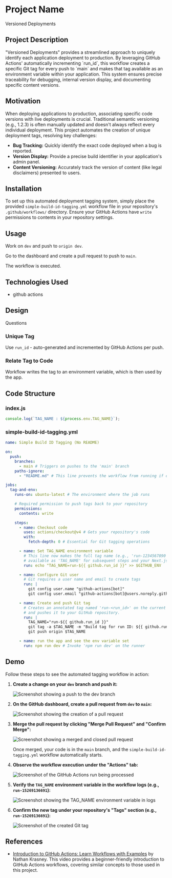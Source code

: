 <h1>Project Name</h1>
Versioned Deployments

<h2>Project Description</h2>
"Versioned Deployments" provides a streamlined approach to uniquely identify each application deployment to production. By leveraging GitHub Actions' automatically incrementing `run_id`, this workflow creates a specific Git tag for every push to `main` and makes that tag available as an environment variable within your application. This system ensures precise traceability for debugging, internal version display, and documenting specific content versions.

<h2>Motivation</h2>
<p>When deploying applications to production, associating specific code versions with live deployments is crucial. Traditional semantic versioning (e.g., 1.2.3) is often manually updated and doesn't always reflect every individual deployment. This project automates the creation of unique deployment tags, resolving key challenges:</p>
<ul>
    <li><strong>Bug Tracking:</strong> Quickly identify the exact code deployed when a bug is reported.</li>
    <li><strong>Version Display:</strong> Provide a precise build identifier in your application's admin panel.</li>
    <li><strong>Content Versioning:</strong> Accurately track the version of content (like legal disclaimers) presented to users.</li>
</ul>

<!-- <h2>Installation</h2>
create a branch e.g. dev -->

<h2>Installation</h2>
<p>To set up this automated deployment tagging system, simply place the provided <code>simple-build-id-tagging.yml</code> workflow file in your repository's <code>.github/workflows/</code> directory. Ensure your GitHub Actions have <code>write</code> permissions to contents in your repository settings.</p>

<h2>Usage</h2>
<p>Work on <code>dev</code> and push to <code>origin dev</code>.</p>
<p>Go to the dashboard and create a pull request to push to <code>main</code>.</p>
<p>The workflow is executed.</p>

<h2>Technologies Used</h2>
<ul>
<li>github actions</li>
</ul>

<h2>Design</h2>
Questions

<h3>Unique Tag</h3>
<p>Use <code>run_id</code> - auto-generated and incremented by GitHub Actions per push.</p>

<h3>Relate Tag to Code</h3>
<p>Workflow writes the tag to an environment variable, which is then used by the app.</p>

<h2>Code Structure</h2>

<h3>index.js</h3>

```ts
console.log(`TAG_NAME : ${process.env.TAG_NAME}`);
```

<h3>simple-build-id-tagging.yml</h3>

```yml
name: Simple Build ID Tagging (No README)

on:
  push:
    branches:
      - main # Triggers on pushes to the 'main' branch
    paths-ignore:
      - "README.md" # This line prevents the workflow from running if only the README.md file is changed

jobs:
  tag-and-env:
    runs-on: ubuntu-latest # The environment where the job runs

    # Required permission to push tags back to your repository
    permissions:
      contents: write

    steps:
      - name: Checkout code
        uses: actions/checkout@v4 # Gets your repository's code
        with:
          fetch-depth: 0 # Essential for Git tagging operations

      - name: Set TAG_NAME environment variable
        # This line now makes the full tag name (e.g., 'run-1234567890')
        # available as 'TAG_NAME' for subsequent steps and your Next.js build.
        run: echo "TAG_NAME=run-${{ github.run_id }}" >> $GITHUB_ENV

      - name: Configure Git user
        # Git requires a user name and email to create tags
        run: |
          git config user.name "github-actions[bot]"
          git config user.email "github-actions[bot]@users.noreply.github.com"

      - name: Create and push Git tag
        # Creates an annotated tag named 'run-<run_id>' on the current commit
        # and pushes it to your GitHub repository.
        run: |
          TAG_NAME="run-${{ github.run_id }}"
          git tag -a $TAG_NAME -m "Build tag for run ID: ${{ github.run_id }}"
          git push origin $TAG_NAME

      - name: run the app and see the env variable set
        run: npm run dev # Invoke 'npm run dev' on the runner
```

<h2>Demo</h2>
<p>Follow these steps to see the automated tagging workflow in action:</p>
<ol>
    <li>
        <p><strong>Create a change on your <code>dev</code> branch and push it:</strong></p>
        <img src='./figs/push-to-dev.png' alt='Screenshot showing a push to the dev branch'/>
    </li>
    <li>
        <p><strong>On the GitHub dashboard, create a pull request from <code>dev</code> to <code>main</code>:</strong></p>
        <img src='./figs/create-pull-request.png' alt='Screenshot showing the creation of a pull request'/>
    </li>
    <li>
        <p><strong>Merge the pull request by clicking "Merge Pull Request" and "Confirm Merge":</strong></p>
        <img src='./figs/merged-and-cloed.png' alt='Screenshot showing a merged and closed pull request'/>
        <p>Once merged, your code is in the <code>main</code> branch, and the <code>simple-build-id-tagging.yml</code> workflow automatically starts.</p>
    </li>
    <li>
        <p><strong>Observe the workflow execution under the "Actions" tab:</strong></p>
        <img src='./figs/action-processed.png' alt='Screenshot of the GitHub Actions run being processed'/>
    </li>
    <li>
        <p><strong>Verify the <code>TAG_NAME</code> environment variable in the workflow logs (e.g., <code>run-15269136691</code>):</strong></p>
        <img src='./figs/tag-name-env.png' alt='Screenshot showing the TAG_NAME environment variable in logs'/>
    </li>
    <li>
        <p><strong>Confirm the new tag under your repository's "Tags" section (e.g., <code>run-15269136691</code>):</strong></p>
        <img src='./figs/tag-created.png' alt='Screenshot of the created Git tag'/>
    </li>
</ol>


<h2>References</h2>
<ul>
    <li><a href='http://www.youtube.com/watch?v=x239z6DdE0A'>Introduction to GitHub Actions: Learn Workflows with Examples</a> by Nathan Krasney. This video provides a beginner-friendly introduction to GitHub Actions workflows, covering similar concepts to those used in this project.</li>
</ul>
